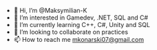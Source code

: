 - 👋 Hi, I’m @Maksymilian-K
- 👀 I’m interested in Gamedev, .NET, SQL and C#
- 🌱 I’m currently learning C++, C#, Unity and SQL 
- 💞️ I’m looking to collaborate on practices
- 📫 How to reach me mkonarski07@gmail.com

<!---
Maksymilian-K/Maksymilian-K is a ✨ special ✨ repository because its `README.md` (this file) appears on your GitHub profile.
You can click the Preview link to take a look at your changes.
--->
